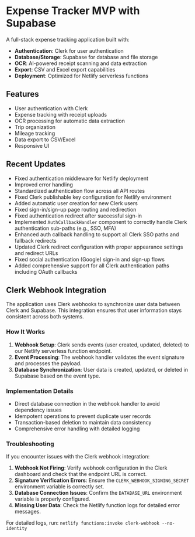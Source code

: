 # Expense Tracker MVP with Supabase

A full-stack expense tracking application built with:

- **Authentication**: Clerk for user authentication
- **Database/Storage**: Supabase for database and file storage
- **OCR**: AI-powered receipt scanning and data extraction
- **Export**: CSV and Excel export capabilities
- **Deployment**: Optimized for Netlify serverless functions

## Features

- User authentication with Clerk
- Expense tracking with receipt uploads
- OCR processing for automatic data extraction
- Trip organization
- Mileage tracking
- Data export to CSV/Excel
- Responsive UI

## Recent Updates

- Fixed authentication middleware for Netlify deployment
- Improved error handling
- Standardized authentication flow across all API routes
- Fixed Clerk publishable key configuration for Netlify environment
- Added automatic user creation for new Clerk users
- Fixed sign-in/sign-up page routing and redirection
- Fixed authentication redirect after successful sign-in
- Implemented `AuthCallbackHandler` component to correctly handle Clerk authentication sub-paths (e.g., SSO, MFA)
- Enhanced auth callback handling to support all Clerk SSO paths and fallback redirects
- Updated Clerk redirect configuration with proper appearance settings and redirect URLs
- Fixed social authentication (Google) sign-in and sign-up flows
- Added comprehensive support for all Clerk authentication paths including OAuth callbacks

## Clerk Webhook Integration

The application uses Clerk webhooks to synchronize user data between Clerk and Supabase. This integration ensures that user information stays consistent across both systems.

### How It Works

1. **Webhook Setup**: Clerk sends events (user created, updated, deleted) to our Netlify serverless function endpoint.
2. **Event Processing**: The webhook handler validates the event signature and processes the payload.
3. **Database Synchronization**: User data is created, updated, or deleted in Supabase based on the event type.

### Implementation Details

- Direct database connection in the webhook handler to avoid dependency issues
- Idempotent operations to prevent duplicate user records
- Transaction-based deletion to maintain data consistency
- Comprehensive error handling with detailed logging

### Troubleshooting

If you encounter issues with the Clerk webhook integration:

1. **Webhook Not Firing**: Verify webhook configuration in the Clerk dashboard and check that the endpoint URL is correct.
2. **Signature Verification Errors**: Ensure the `CLERK_WEBHOOK_SIGNING_SECRET` environment variable is correctly set.
3. **Database Connection Issues**: Confirm the `DATABASE_URL` environment variable is properly configured.
4. **Missing User Data**: Check the Netlify function logs for detailed error messages.

For detailed logs, run: `netlify functions:invoke clerk-webhook --no-identity`
